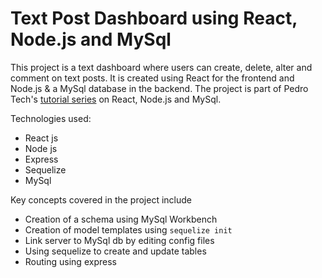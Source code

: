 # Text Post Dashboard using React, Node.js and MySql

This project is a text dashboard where users can create, delete, alter and comment on text posts. It is created using React for the frontend and Node.js & a MySql database in the backend. The project is part of Pedro Tech's [tutorial series](https://youtu.be/Hl7diL7SFw8) on React, Node.js and MySql.

Technologies used:
- React js
- Node js
- Express
- Sequelize
- MySql

Key concepts covered in the project include
- Creation of a schema using MySql Workbench
- Creation of model templates using `sequelize init`
- Link server to MySql db by editing config files
- Using sequelize to create and update tables
- Routing using express

